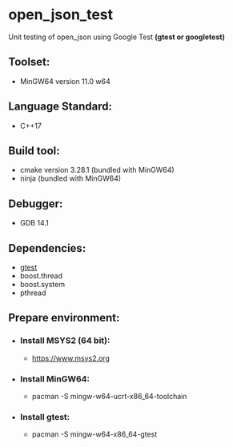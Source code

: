 # open_json_test
Unit testing of open_json using Google Test <b>(gtest or googletest)</b>

## Toolset:
* MinGW64 version 11.0 w64

## Language Standard:
* C++17

## Build tool:
* cmake version 3.28.1 (bundled with MinGW64)
* ninja (bundled with MinGW64)

## Debugger:
* GDB 14.1

## Dependencies:
* <a href="https://github.com/google/googletest">gtest</a>
* boost.thread
* boost.system
* pthread

## Prepare environment:

* ### Install MSYS2 (64 bit):
  * https://www.msys2.org

* ### Install MinGW64:
  * pacman -S mingw-w64-ucrt-x86_64-toolchain

* ### Install gtest:
  * pacman -S mingw-w64-x86_64-gtest

